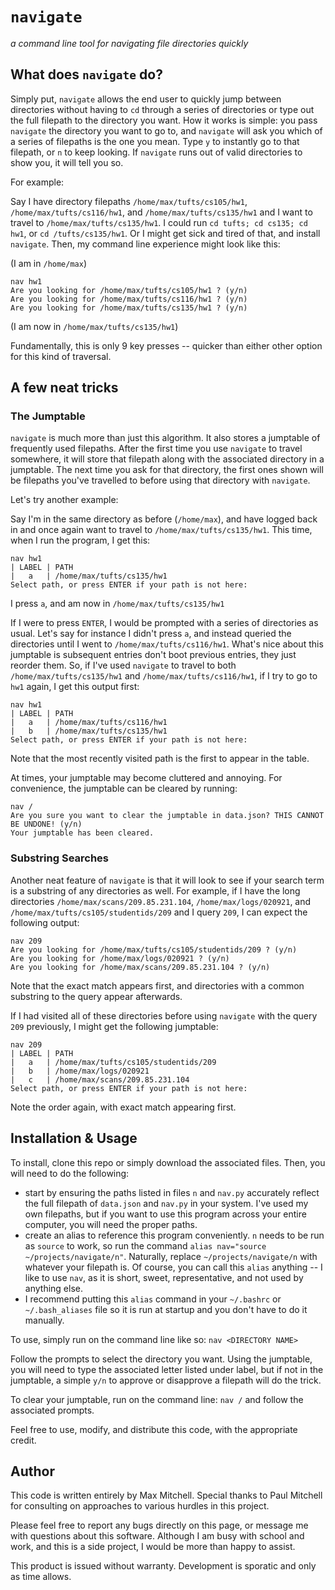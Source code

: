 # `navigate`
*a command line tool for navigating file directories quickly*

## What does `navigate` do?
Simply put, `navigate` allows the end user to quickly jump between directories without having to `cd` 
through a series of directories or type out the full filepath to the directory you want. How it works 
is simple: you pass `navigate` the directory you want to go to, and `navigate` will ask you which of a 
series of filepaths is the one you mean. Type `y` to instantly go to that filepath, or `n` to keep looking.
If `navigate` runs out of valid directories to show you, it will tell you so.

For example:

Say I have directory filepaths `/home/max/tufts/cs105/hw1`, `/home/max/tufts/cs116/hw1`, and `/home/max/tufts/cs135/hw1`
and I want to travel to `/home/max/tufts/cs135/hw1`. I could run `cd tufts; cd cs135; cd hw1`, or `cd /tufts/cs135/hw1`.
Or I might get sick and tired of that, and install `navigate`. Then, my command line experience might look like this:

(I am in `/home/max`)
 ```
nav hw1
Are you looking for /home/max/tufts/cs105/hw1 ? (y/n)  
Are you looking for /home/max/tufts/cs116/hw1 ? (y/n) 
Are you looking for /home/max/tufts/cs135/hw1 ? (y/n) 
```

(I am now in `/home/max/tufts/cs135/hw1`)

Fundamentally, this is only 9 key presses -- quicker than either other option for this kind of traversal.


## A few neat tricks
### The Jumptable
`navigate` is much more than just this algorithm. It also stores a jumptable of frequently used filepaths.
After the first time you use `navigate` to travel somewhere, it will store that filepath along with the associated
directory in a jumptable. The next time you ask for that directory, the first ones shown will be filepaths you've
travelled to before using that directory with `navigate`. 

Let's try another example:

Say I'm in the same directory as before (`/home/max`), and have logged back in and once again want to travel to `/home/max/tufts/cs135/hw1`.
This time, when I run the program, I get this:

```
nav hw1
| LABEL | PATH
|   a   | /home/max/tufts/cs135/hw1
Select path, or press ENTER if your path is not here:
```
I press `a`, and am now in `/home/max/tufts/cs135/hw1`

If I were to press `ENTER`, I would be prompted with a series of directories as usual. Let's say for instance I didn't press `a`, and instead
queried the directories until I went to `/home/max/tufts/cs116/hw1`. What's nice about this jumptable is subsequent entries don't boot previous
entries, they just reorder them. So, if I've used `navigate` to travel to both `/home/max/tufts/cs135/hw1` and `/home/max/tufts/cs116/hw1`, if 
I try to go to `hw1` again, I get this output first:

```
nav hw1
| LABEL | PATH
|   a   | /home/max/tufts/cs116/hw1
|   b   | /home/max/tufts/cs135/hw1
Select path, or press ENTER if your path is not here:
```
Note that the most recently visited path is the first to appear in the table.

At times, your jumptable may become cluttered and annoying. For convenience, the jumptable can be cleared by running:
```
nav /
Are you sure you want to clear the jumptable in data.json? THIS CANNOT BE UNDONE! (y/n) 
Your jumptable has been cleared.
```
### Substring Searches
Another neat feature of `navigate` is that it will look to see if your search term is a substring of any directories as well.
For example, if I have the long directories `/home/max/scans/209.85.231.104`, `/home/max/logs/020921`, and `/home/max/tufts/cs105/studentids/209` 
and I query `209`, I can expect the following output:

```
nav 209
Are you looking for /home/max/tufts/cs105/studentids/209 ? (y/n)
Are you looking for /home/max/logs/020921 ? (y/n)
Are you looking for /home/max/scans/209.85.231.104 ? (y/n)
```
Note that the exact match appears first, and directories with a common substring to the query appear afterwards.

If I had visited all of these directories before using `navigate` with the query `209` previously, I might get
the following jumptable:

```
nav 209
| LABEL | PATH
|   a   | /home/max/tufts/cs105/studentids/209
|   b   | /home/max/logs/020921
|   c   | /home/max/scans/209.85.231.104
Select path, or press ENTER if your path is not here:
```
Note the order again, with exact match appearing first. 


## Installation & Usage
To install, clone this repo or simply download the associated files. Then, you will need to do the following:
* start by ensuring the paths listed in files `n` and `nav.py` accurately reflect the full filepath of `data.json` and `nav.py` in your system. I've used my own filepaths, but if you want to use this program across your entire computer, you will need the proper paths.
* create an alias to reference this program conveniently. `n` needs to be run as `source` to work, so run the command `alias nav="source ~/projects/navigate/n"`. Naturally, replace `~/projects/navigate/n` with whatever your filepath is. Of course, you can call this `alias` anything -- I like to use `nav`, as it is short, sweet, representative, and not used by anything else. 
* I recommend putting this `alias` command in your `~/.bashrc` or `~/.bash_aliases` file so it is run at startup and you don't have to do it manually.

To use, simply run on the command line like so: `nav <DIRECTORY NAME>`

Follow the prompts to select the directory you want. Using the jumptable, you will need to type the associated 
letter listed under label, but if not in the jumptable, a simple `y/n` to approve or disapprove a filepath will
do the trick.

To clear your jumptable, run on the command line: `nav /` and follow the associated prompts.

Feel free to use, modify, and distribute this code, with the appropriate credit.


## Author
This code is written entirely by Max Mitchell. Special thanks to Paul Mitchell for consulting on approaches to various
hurdles in this project. 

Please feel free to report any bugs directly on this page, or message me with questions about this software. Although I am
busy with school and work, and this is a side project, I would be more than happy to assist. 

This product is issued without warranty. Development is sporatic and only as time allows. 
